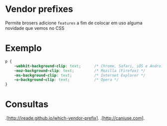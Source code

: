 # Vendor prefixes 

Permite brosers adicione `features`
a fim de colocar em uso alguma novidade que vemos no CSS

# Exemplo

```css 
p {
    -webkit-background-clip: text;      /* Chrome, Safari, iOS e Android */
    -moz-background-clip: text;         /* Mozilla (Firefox) */
    -ms-background-clip: text;          /* Internet Explorer */
    -o-background-clip: text;           /* Opera */
}
```

# Consultas

.[http://ireade.github.io/which-vendor-prefix].
.[http://caniuse.com].